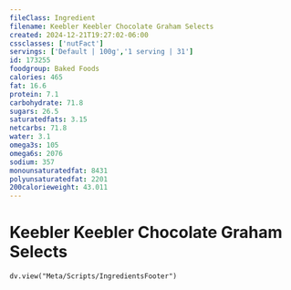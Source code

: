 ```yaml
---
fileClass: Ingredient
filename: Keebler Keebler Chocolate Graham Selects
created: 2024-12-21T19:27:02-06:00
cssclasses: ['nutFact']
servings: ['Default | 100g','1 serving | 31']
id: 173255
foodgroup: Baked Foods
calories: 465
fat: 16.6
protein: 7.1
carbohydrate: 71.8
sugars: 26.5
saturatedfats: 3.15
netcarbs: 71.8
water: 3.1
omega3s: 105
omega6s: 2076
sodium: 357
monounsaturatedfat: 8431
polyunsaturatedfat: 2201
200calorieweight: 43.011
---
```


# Keebler Keebler Chocolate Graham Selects

```dataviewjs
dv.view("Meta/Scripts/IngredientsFooter")
```